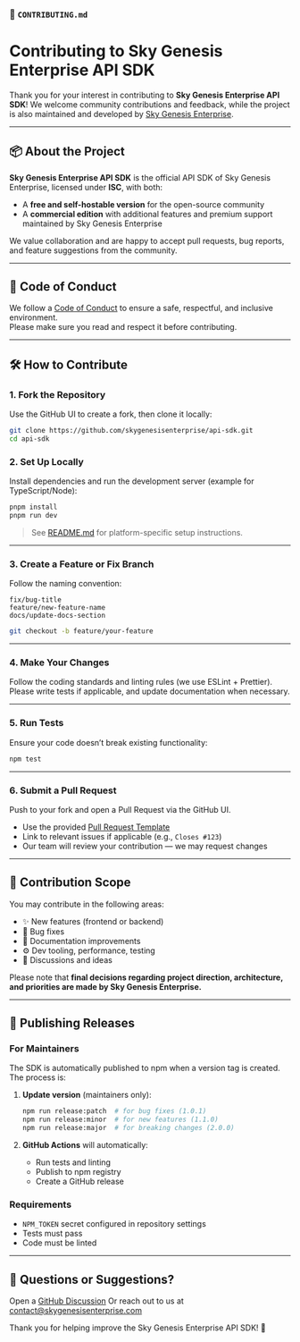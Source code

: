 ### 📄 `CONTRIBUTING.md`

# Contributing to Sky Genesis Enterprise API SDK

Thank you for your interest in contributing to **Sky Genesis Enterprise API SDK**!
We welcome community contributions and feedback, while the project is also maintained and developed by [Sky Genesis Enterprise](https://skygenesisenterprise.com).

---

## 📦 About the Project

**Sky Genesis Enterprise API SDK** is the official API SDK of Sky Genesis Enterprise, licensed under **ISC**, with both:

- A **free and self-hostable version** for the open-source community
- A **commercial edition** with additional features and premium support maintained by Sky Genesis Enterprise

We value collaboration and are happy to accept pull requests, bug reports, and feature suggestions from the community.

---

## 🧭 Code of Conduct

We follow a [Code of Conduct](https://github.com/skygenesisenterprise/api-sdk/CODE_OF_CONDUCT.md) to ensure a safe, respectful, and inclusive environment.  
Please make sure you read and respect it before contributing.

---

## 🛠️ How to Contribute

### 1. Fork the Repository

Use the GitHub UI to create a fork, then clone it locally:

```bash
git clone https://github.com/skygenesisenterprise/api-sdk.git
cd api-sdk
```

### 2. Set Up Locally

Install dependencies and run the development server (example for TypeScript/Node):

```bash
pnpm install
pnpm run dev
```

> See [README.md](./README.md) for platform-specific setup instructions.

---

### 3. Create a Feature or Fix Branch

Follow the naming convention:

```
fix/bug-title
feature/new-feature-name
docs/update-docs-section
```

```bash
git checkout -b feature/your-feature
```

---

### 4. Make Your Changes

Follow the coding standards and linting rules (we use ESLint + Prettier).
Please write tests if applicable, and update documentation when necessary.

---

### 5. Run Tests

Ensure your code doesn’t break existing functionality:

```bash
npm test
```

---

### 6. Submit a Pull Request

Push to your fork and open a Pull Request via the GitHub UI.

* Use the provided [Pull Request Template](.github/PULL_REQUEST_TEMPLATE.md)
* Link to relevant issues if applicable (e.g., `Closes #123`)
* Our team will review your contribution — we may request changes

---

## 🧠 Contribution Scope

You may contribute in the following areas:

* ✨ New features (frontend or backend)
* 🐛 Bug fixes
* 📝 Documentation improvements
* ⚙️ Dev tooling, performance, testing
* 💬 Discussions and ideas

Please note that **final decisions regarding project direction, architecture, and priorities are made by Sky Genesis Enterprise.**

---

## 🚀 Publishing Releases

### For Maintainers

The SDK is automatically published to npm when a version tag is created. The process is:

1. **Update version** (maintainers only):
   ```bash
   npm run release:patch  # for bug fixes (1.0.1)
   npm run release:minor  # for new features (1.1.0)
   npm run release:major  # for breaking changes (2.0.0)
   ```

2. **GitHub Actions** will automatically:
   - Run tests and linting
   - Publish to npm registry
   - Create a GitHub release

### Requirements

- `NPM_TOKEN` secret configured in repository settings
- Tests must pass
- Code must be linted

---

## 📩 Questions or Suggestions?

Open a [GitHub Discussion](https://github.com/skygenesisenterprise/api-sdk/discussions)
Or reach out to us at [contact@skygenesisenterprise.com](mailto:contact@skygenesisenterprise.com)

Thank you for helping improve the Sky Genesis Enterprise API SDK! 💌
